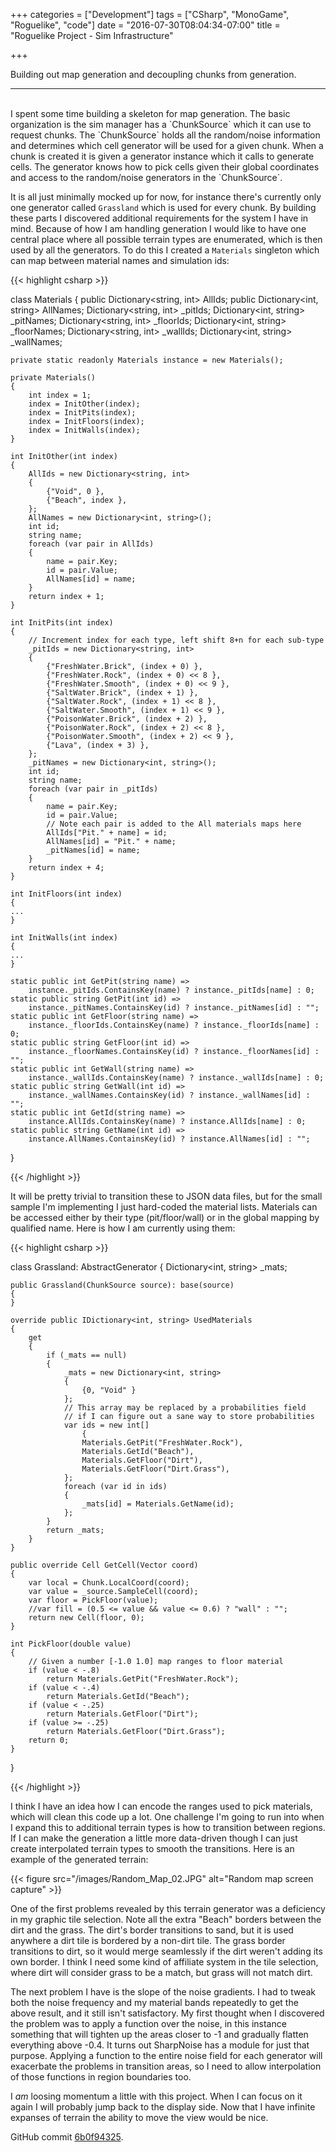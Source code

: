 +++
categories = ["Development"]
tags = ["CSharp", "MonoGame", "Roguelike", "code"]
date = "2016-07-30T08:04:34-07:00"
title = "Roguelike Project - Sim Infrastructure"

+++

Building out map generation and decoupling chunks from generation.
<!--more-->
<hr/><br/>
I spent some time building a skeleton for map generation. The basic organization
is the sim manager has a `ChunkSource` which it can use to request chunks. The
`ChunkSource` holds all the random/noise information and determines which
cell generator will be used for a given chunk. When a chunk is created it is
given a generator instance which it calls to generate cells. The generator knows
how to pick cells given their global coordinates and access to the random/noise
generators in the `ChunkSource`.

It is all just minimally mocked up for now, for instance there's currently only
one generator called `Grassland` which is used for every chunk. By building
these parts I discovered additional requirements for the system I have in
mind. Because of how I am handling generation I would like to have one central
place where all possible terrain types are enumerated, which is then used by all
the generators. To do this I created a `Materials` singleton which can map
between material names and simulation ids:

{{< highlight csharp >}}

class Materials
{
    public Dictionary<string, int> AllIds;
    public Dictionary<int, string> AllNames;
    Dictionary<string, int> _pitIds;
    Dictionary<int, string> _pitNames;
    Dictionary<string, int> _floorIds;
    Dictionary<int, string> _floorNames;
    Dictionary<string, int> _wallIds;
    Dictionary<int, string> _wallNames;

    private static readonly Materials instance = new Materials();

    private Materials()
    {
        int index = 1;
        index = InitOther(index);
        index = InitPits(index);
        index = InitFloors(index);
        index = InitWalls(index);
    }

    int InitOther(int index)
    {
        AllIds = new Dictionary<string, int>
        {
            {"Void", 0 },
            {"Beach", index },
        };
        AllNames = new Dictionary<int, string>();
        int id;
        string name;
        foreach (var pair in AllIds)
        {
            name = pair.Key;
            id = pair.Value;
            AllNames[id] = name;
        }
        return index + 1;
    }

    int InitPits(int index)
    {
        // Increment index for each type, left shift 8+n for each sub-type
        _pitIds = new Dictionary<string, int>
        {
            {"FreshWater.Brick", (index + 0) },
            {"FreshWater.Rock", (index + 0) << 8 },
            {"FreshWater.Smooth", (index + 0) << 9 },
            {"SaltWater.Brick", (index + 1) },
            {"SaltWater.Rock", (index + 1) << 8 },
            {"SaltWater.Smooth", (index + 1) << 9 },
            {"PoisonWater.Brick", (index + 2) },
            {"PoisonWater.Rock", (index + 2) << 8 },
            {"PoisonWater.Smooth", (index + 2) << 9 },
            {"Lava", (index + 3) },
        };
        _pitNames = new Dictionary<int, string>();
        int id;
        string name;
        foreach (var pair in _pitIds)
        {
            name = pair.Key;
            id = pair.Value;
            // Note each pair is added to the All materials maps here
            AllIds["Pit." + name] = id;
            AllNames[id] = "Pit." + name;
            _pitNames[id] = name;
        }
        return index + 4;
    }

    int InitFloors(int index)
    {
    ...
    }

    int InitWalls(int index)
    {
    ...
    }

    static public int GetPit(string name) => 
        instance._pitIds.ContainsKey(name) ? instance._pitIds[name] : 0;
    static public string GetPit(int id) =>
        instance._pitNames.ContainsKey(id) ? instance._pitNames[id] : "";
    static public int GetFloor(string name) => 
        instance._floorIds.ContainsKey(name) ? instance._floorIds[name] : 0;
    static public string GetFloor(int id) =>
        instance._floorNames.ContainsKey(id) ? instance._floorNames[id] : "";
    static public int GetWall(string name) => 
        instance._wallIds.ContainsKey(name) ? instance._wallIds[name] : 0;
    static public string GetWall(int id) =>
        instance._wallNames.ContainsKey(id) ? instance._wallNames[id] : "";
    static public int GetId(string name) => 
        instance.AllIds.ContainsKey(name) ? instance.AllIds[name] : 0;
    static public string GetName(int id) =>
        instance.AllNames.ContainsKey(id) ? instance.AllNames[id] : "";
}

{{< /highlight >}}

It will be pretty trivial to transition these to JSON data files, but for the
small sample I'm implementing I just hard-coded the material lists. Materials 
can be accessed either by their type (pit/floor/wall) or in the global mapping
by qualified name. Here is how I am currently using them:

{{< highlight csharp >}}

class Grassland: AbstractGenerator
{
    Dictionary<int, string> _mats;

    public Grassland(ChunkSource source): base(source)
    {
    }

    override public IDictionary<int, string> UsedMaterials
    {
        get
        {
            if (_mats == null)
            {
                _mats = new Dictionary<int, string>
                {
                    {0, "Void" }
                };
                // This array may be replaced by a probabilities field
                // if I can figure out a sane way to store probabilities
                var ids = new int[]
                    {
                    Materials.GetPit("FreshWater.Rock"),
                    Materials.GetId("Beach"),
                    Materials.GetFloor("Dirt"),
                    Materials.GetFloor("Dirt.Grass"),
                };
                foreach (var id in ids)
                {
                    _mats[id] = Materials.GetName(id);
                };
            }
            return _mats;
        }
    }

    public override Cell GetCell(Vector coord)
    {
        var local = Chunk.LocalCoord(coord);
        var value = _source.SampleCell(coord);
        var floor = PickFloor(value);
        //var fill = (0.5 <= value && value <= 0.6) ? "wall" : "";
        return new Cell(floor, 0);
    }

    int PickFloor(double value)
    {
        // Given a number [-1.0 1.0] map ranges to floor material
        if (value < -.8)
            return Materials.GetPit("FreshWater.Rock");
        if (value < -.4)
            return Materials.GetId("Beach");
        if (value < -.25)
            return Materials.GetFloor("Dirt");
        if (value >= -.25)
            return Materials.GetFloor("Dirt.Grass");
        return 0;
    }
}

{{< /highlight >}}

I think I have an idea how I can encode the ranges used to pick materials, which
will clean this code up a lot. One challenge I'm going to run into when I expand
this to additional terrain types is how to transition between regions. If I can
make the generation a little more data-driven though I can just create
interpolated terrain types to smooth the transitions. Here is an example of the
generated terrain:

{{< figure src="/images/Random_Map_02.JPG" alt="Random map screen capture" >}}

One of the first problems revealed by this terrain generator was a deficiency
in my graphic tile selection. Note all the extra "Beach" borders between the
dirt and the grass. The dirt's border transitions to sand, but it is used
anywhere a dirt tile is bordered by a non-dirt tile. The grass border
transitions to dirt, so it would merge seamlessly if the dirt weren't adding its
own border. I think I need some kind of affiliate system in the tile selection,
where dirt will consider grass to be a match, but grass will not match dirt.

The next problem I have is the slope of the noise gradients. I had to tweak both
the noise frequency and my material bands repeatedly to get the above result,
and it still isn't satisfactory. My first thought when I discovered the problem
was to apply a function over the noise, in this instance something that will
tighten up the areas closer to -1 and gradually flatten everything above
-0.4. It turns out SharpNoise has a module for just that purpose. Applying a
function to the entire noise field for each generator will exacerbate the
problems in transition areas, so I need to allow interpolation of those
functions in region boundaries too.

I *am* loosing momentum a little with this project. When I can focus on it again I
will probably jump back to the display side. Now that I have infinite expanses
of terrain the ability to move the view would be nice.

GitHub commit [6b0f94325](https://github.com/kitsu/PCGTest/tree/6b0f94325589bb2018b933c1b5e754a32e72f9ca).